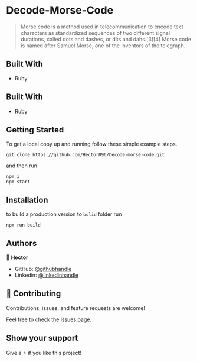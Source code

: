 # Decode-Morse-Code

>  Morse code is a method used in telecommunication to encode text characters as standardized sequences of two different signal durations, called dots and dashes, or dits and dahs.[3][4] Morse code is named after Samuel Morse, one of the inventors of the telegraph.

## Built With

- Ruby
## Built With

- Ruby

## Getting Started

To get a local copy up and running follow these simple example steps.

```
git clone https://github.com/Hector096/Decode-morse-code.git
```

and then run

```
npm i
npm start
```

## Installation

to build a production version to `bulid` folder run

```
npm run build
```

## Authors
:bearded_person: **Hector**
  - GitHub: [@githubhandle](https://github.com/Hector096)
  - Linkedin: [@linkedinhandle](https://www.linkedin.com/in/hector096/)


## 🤝 Contributing

Contributions, issues, and feature requests are welcome!

Feel free to check the [issues page](https://github.com/Hector096/Decode-morse-code/issues).


## Show your support

Give a ⭐️ if you like this project!
